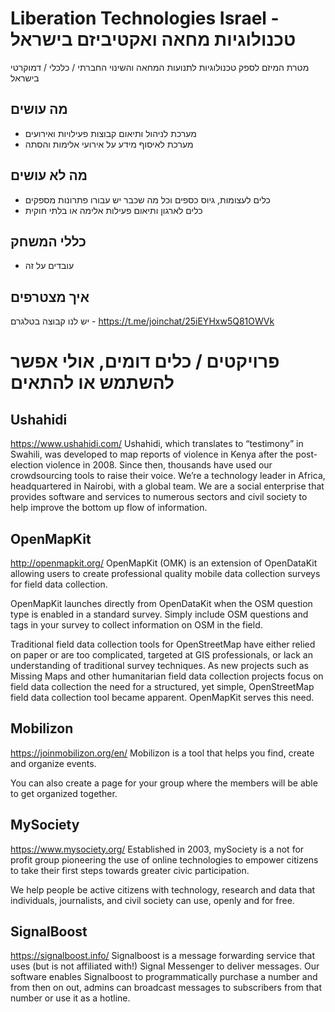 #  Liberation Technologies Israel - טכנולוגיות מחאה ואקטיביזם בישראל
מטרת המיזם לספק טכנולוגיות לתנועות המחאה והשינוי החברתי / כלכלי / דמוקרטי בישראל

## מה עושים 
* מערכת לניהול ותיאום קבוצות פעילויות ואירועים
* מערכת לאיסוף מידע על אירועי אלימות והסתה

## מה לא עושים
* כלים לעצומות, גיוס כספים וכל מה שכבר יש עבורו פתרונות מספקים
* כלים לארגון ותיאום פעילות אלימה או בלתי חוקית

## כללי המשחק
* עובדים על זה

## איך מצטרפים
יש לנו קבוצה בטלגרם - https://t.me/joinchat/25iEYHxw5Q81OWVk

# פרויקטים / כלים דומים, אולי אפשר להשתמש או להתאים
##  Ushahidi
https://www.ushahidi.com/
Ushahidi, which translates to “testimony” in Swahili, was developed to map reports of violence in Kenya after the post-election violence in 2008. Since then, thousands have used our crowdsourcing tools to raise their voice. We’re a technology leader in Africa, headquartered in Nairobi, with a global team. We are a social enterprise that provides software and services to numerous sectors and civil society to help improve the bottom up flow of information.

## OpenMapKit
http://openmapkit.org/
OpenMapKit (OMK) is an extension of OpenDataKit allowing users to create professional quality mobile data collection surveys for field data collection.

OpenMapKit launches directly from OpenDataKit when the OSM question type is enabled in a standard survey. Simply include OSM questions and tags in your survey to collect information on OSM in the field.

Traditional field data collection tools for OpenStreetMap have either relied on paper or are too complicated, targeted at GIS professionals, or lack an understanding of traditional survey techniques. As new projects such as Missing Maps and other humanitarian field data collection projects focus on field data collection the need for a structured, yet simple, OpenStreetMap field data collection tool became apparent. OpenMapKit serves this need.

## Mobilizon
https://joinmobilizon.org/en/
Mobilizon is a tool that helps you find, create and organize events.

You can also create a page for your group where the members will be able to get organized together.

## MySociety
https://www.mysociety.org/
Established in 2003, mySociety is a not for profit group pioneering the use of online technologies to empower citizens to take their first steps towards greater civic participation.

We help people be active citizens with technology, research and data that individuals, journalists, and civil society can use, openly and for free.

## SignalBoost
https://signalboost.info/
Signalboost is a message forwarding service that uses (but is not affiliated with!) Signal Messenger to deliver messages. Our software enables Signalboost to programmatically purchase a number and from then on out, admins can broadcast messages to subscribers from that number or use it as a hotline.
